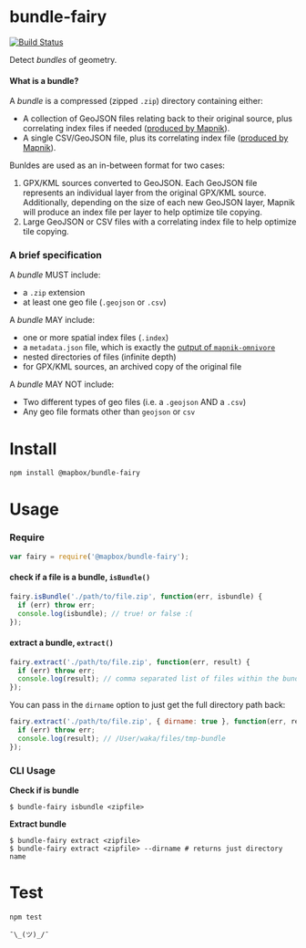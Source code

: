 # bundle-fairy

[![Build Status](https://travis-ci.org/mapbox/bundle-fairy.svg?branch=master)](https://travis-ci.org/mapbox/bundle-fairy)

Detect *bundles* of geometry.

#### What is a bundle?
A *bundle* is a compressed (zipped `.zip`) directory containing either:
- A collection of GeoJSON files relating back to their original source, plus correlating index files if needed ([produced by Mapnik](https://github.com/mapnik/mapnik/tree/master/utils/mapnik-index)).
- A single CSV/GeoJSON file, plus its correlating index file ([produced by Mapnik](https://github.com/mapnik/mapnik/tree/master/utils/mapnik-index)).

Bunldes are used as an in-between format for two cases:

1. GPX/KML sources converted to GeoJSON. Each GeoJSON file represents an individual layer from the original GPX/KML source. Additionally, depending on the size of each new GeoJSON layer, Mapnik will produce an index file per layer to help optimize tile copying.
2. Large GeoJSON or CSV files with a correlating index file to help optimize tile copying.

### A brief specification

A *bundle* MUST include:

* a `.zip` extension
* at least one geo file (`.geojson` or `.csv`)

A *bundle* MAY include:

* one or more spatial index files (`.index`)
* a `metadata.json` file, which is exactly the [output of `mapnik-omnivore`](https://github.com/mapbox/mapnik-omnivore#example-of-returned-metadata)
* nested directories of files (infinite depth)
* for GPX/KML sources, an archived copy of the original file  

A *bundle* MAY NOT include:

* Two different types of geo files (i.e. a `.geojson` AND a `.csv`)
* Any geo file formats other than `geojson` or `csv`

# Install

```
npm install @mapbox/bundle-fairy
```

# Usage

### Require

```javascript
var fairy = require('@mapbox/bundle-fairy');
```

#### check if a file is a bundle, `isBundle()`

```javascript
fairy.isBundle('./path/to/file.zip', function(err, isbundle) {
  if (err) throw err;
  console.log(isbundle); // true! or false :(
});
```

#### extract a bundle, `extract()`
```javascript
fairy.extract('./path/to/file.zip', function(err, result) {
  if (err) throw err;
  console.log(result); // comma separated list of files within the bundle
});
```

You can pass in the `dirname` option to just get the full directory path back:

```javascript
fairy.extract('./path/to/file.zip', { dirname: true }, function(err, result) {
  if (err) throw err;
  console.log(result); // /User/waka/files/tmp-bundle
});
```

### CLI Usage

**Check if is bundle**
```shell
$ bundle-fairy isbundle <zipfile>
```

**Extract bundle**
```shell
$ bundle-fairy extract <zipfile>
$ bundle-fairy extract <zipfile> --dirname # returns just directory name
```

# Test

```shell
npm test
```

`¯\_(ツ)_/¯`
